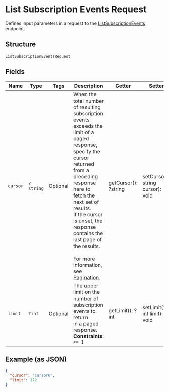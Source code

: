 
# List Subscription Events Request

Defines input parameters in a request to the
[ListSubscriptionEvents](../../doc/apis/subscriptions.md#list-subscription-events)
endpoint.

## Structure

`ListSubscriptionEventsRequest`

## Fields

| Name | Type | Tags | Description | Getter | Setter |
|  --- | --- | --- | --- | --- | --- |
| `cursor` | `?string` | Optional | When the total number of resulting subscription events exceeds the limit of a paged response,<br>specify the cursor returned from a preceding response here to fetch the next set of results.<br>If the cursor is unset, the response contains the last page of the results.<br><br>For more information, see [Pagination](../../https://developer.squareup.com/docs/working-with-apis/pagination). | getCursor(): ?string | setCursor(?string cursor): void |
| `limit` | `?int` | Optional | The upper limit on the number of subscription events to return<br>in a paged response.<br>**Constraints**: `>= 1` | getLimit(): ?int | setLimit(?int limit): void |

## Example (as JSON)

```json
{
  "cursor": "cursor6",
  "limit": 172
}
```

